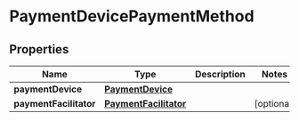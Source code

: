 
# PaymentDevicePaymentMethod

## Properties
Name | Type | Description | Notes
------------ | ------------- | ------------- | -------------
**paymentDevice** | [**PaymentDevice**](PaymentDevice.md) |  | 
**paymentFacilitator** | [**PaymentFacilitator**](PaymentFacilitator.md) |  |  [optional]



